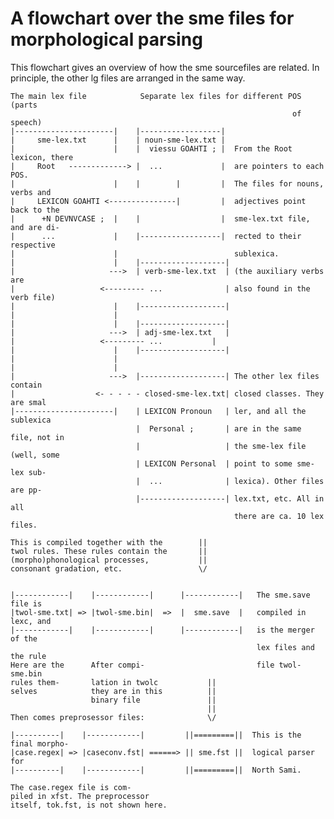A flowchart over the sme files for morphological parsing
========================================================

This flowchart gives an overview of how the sme sourcefiles are related.
In principle, the other lg files are arranged in the same way.

    The main lex file            Separate lex files for different POS (parts
                                                                   of speech)
    |----------------------|    |------------------|
    |     sme-lex.txt      |    | noun-sme-lex.txt |
    |                      |    |  viessu GOAHTI ; |  From the Root lexicon, there
    |     Root   -------------> |  ...             |  are pointers to each POS.
    |                      |    |        |         |  The files for nouns, verbs and
    |     LEXICON GOAHTI <---------------|         |  adjectives point back to the
    |      +N DEVNVCASE ;  |    |                  |  sme-lex.txt file, and are di-
    |      ...             |    |------------------|  rected to their respective
    |                      |                          sublexica.
    |                      |    |-------------------|
    |                     --->  | verb-sme-lex.txt  | (the auxiliary verbs are
    |                   <--------- ...              | also found in the verb file)
    |                      |    |-------------------|
    |                      |
    |                      |    |-------------------|
    |                     --->  | adj-sme-lex.txt   |
    |                   <--------- ...           |
    |                      |    |-------------------|
    |                      |
    |                      |
    |                     --->  |-------------------| The other lex files contain
    |                  <- - - - - closed-sme-lex.txt| closed classes. They are smal
    |----------------------|    | LEXICON Pronoun   | ler, and all the sublexica
                                |  Personal ;       | are in the same file, not in
                                |                   | the sme-lex file (well, some
                                | LEXICON Personal  | point to some sme-lex sub-
                                |  ...              | lexica). Other files are pp-
                                |-------------------| lex.txt, etc. All in all
                                                      there are ca. 10 lex files.

    This is compiled together with the        ||
    twol rules. These rules contain the       ||
    (morpho)phonological processes,           ||
    consonant gradation, etc.                 \/


    |------------|    |------------|      |------------|   The sme.save file is
    |twol-sme.txt| => |twol-sme.bin|  =>  |  sme.save  |   compiled in lexc, and
    |------------|    |------------|      |------------|   is the merger of the
                                                           lex files and the rule
    Here are the      After compi-                         file twol-sme.bin
    rules them-       lation in twolc           ||
    selves            they are in this          ||
                      binary file               ||
                                                ||
    Then comes preprosessor files:              \/

    |----------|    |------------|         ||=========||  This is the final morpho-
    |case.regex| => |caseconv.fst| ======> || sme.fst ||  logical parser for
    |----------|    |------------|         ||=========||  North Sami.

    The case.regex file is com-
    piled in xfst. The preprocessor
    itself, tok.fst, is not shown here.
